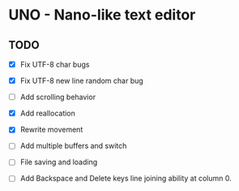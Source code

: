 # UNO - Nano-like text editor
## TODO
- [x] Fix UTF-8 char bugs
- [x] Fix UTF-8 new line random char bug
- [ ] Add scrolling behavior
- [x] Add reallocation
- [x] Rewrite movement
- [ ] Add multiple buffers and switch
- [ ] File saving and loading
- [ ] Add Backspace and Delete keys line joining ability at column 0. 

